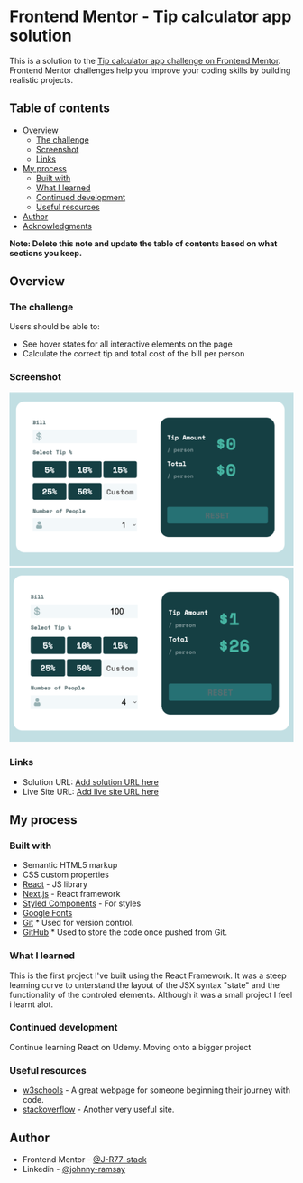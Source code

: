 # Frontend Mentor - Tip calculator app solution

This is a solution to the [Tip calculator app challenge on Frontend Mentor](https://www.frontendmentor.io/challenges/tip-calculator-app-ugJNGbJUX). Frontend Mentor challenges help you improve your coding skills by building realistic projects.

## Table of contents

- [Overview](#overview)
  - [The challenge](#the-challenge)
  - [Screenshot](#screenshot)
  - [Links](#links)
- [My process](#my-process)
  - [Built with](#built-with)
  - [What I learned](#what-i-learned)
  - [Continued development](#continued-development)
  - [Useful resources](#useful-resources)
- [Author](#author)
- [Acknowledgments](#acknowledgments)

**Note: Delete this note and update the table of contents based on what sections you keep.**

## Overview

### The challenge

Users should be able to:

- See hover states for all interactive elements on the page
- Calculate the correct tip and total cost of the bill per person

### Screenshot

![](./src/images/Screenshot-tip-cal-1.png)
![](./src/images/Screenshot-tip-cal-2.png)

### Links

- Solution URL: [Add solution URL here](https://your-solution-url.com)
- Live Site URL: [Add live site URL here](https://your-live-site-url.com)

## My process

### Built with

- Semantic HTML5 markup
- CSS custom properties
- [React](https://reactjs.org/) - JS library
- [Next.js](https://nextjs.org/) - React framework
- [Styled Components](https://styled-components.com/) - For styles
- [Google Fonts](https://fonts.google.com/)
- [Git](https://git-scm.com/) \* Used for version control.
- [GitHub](https://github.com/) \* Used to store the code once pushed from Git.

### What I learned

This is the first project I've built using the React Framework. It was a steep learning curve to unterstand the layout of the JSX syntax "state" and the functionality of the controled elements. Although it was a small project I feel i learnt alot.

### Continued development

Continue learning React on Udemy. Moving onto a bigger project

### Useful resources

- [w3schools](https://www.w3schools.com/) - A great webpage for someone beginning their journey with code.
- [stackoverflow](https://stackoverflow.com/) - Another very useful site.

## Author

- Frontend Mentor - [@J-R77-stack](https://www.frontendmentor.io/profile/J-R77-stack)
- Linkedin - [@johnny-ramsay](https://www.linkedin.com/in/johnny-ramsay-developer/)
